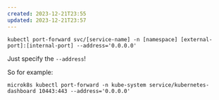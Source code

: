 ```yaml
---
created: 2023-12-21T23:55
updated: 2023-12-21T23:57
---
```

```
kubectl port-forward svc/[service-name] -n [namespace] [external-port]:[internal-port] --address='0.0.0.0'
```

Just specify the `--address`!

So for example:

```
microk8s kubectl port-forward -n kube-system service/kubernetes-dashboard 10443:443 --address='0.0.0.0'
```